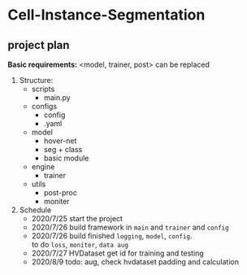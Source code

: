 # Cell-Instance-Segmentation

## project plan
**Basic requirements:** <model, trainer, post> can be replaced
1. Structure:
    - scripts
        - main.py
    - configs
        - config
        - .yaml
    - model
        - hover-net
        - seg + class
        - basic module
    - engine
        - trainer
    - utils
        - post-proc
        - moniter
2. Schedule
    - 2020/7/25 start the project
    - 2020/7/26 build framework in `main` and `trainer` and `config`
    - 2020/7/26 build finished `logging`, `model`, `config`. \
      to do `loss`, `moniter`, `data aug` 
    - 2020/7/27 HVDataset get id for training and testing
    - 2020/8/9 todo: aug, check hvdataset padding and calculation